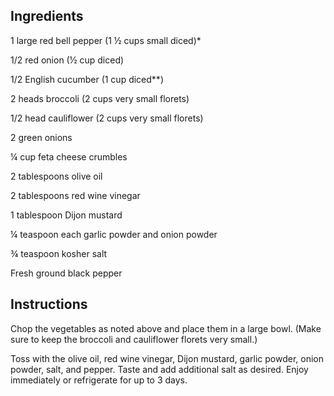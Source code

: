 ## Ingredients

1 large red bell pepper (1 ½ cups small diced)\*

1/2 red onion (½ cup diced)

1/2 English cucumber (1 cup diced\*\*)

2 heads broccoli (2 cups very small florets)

1/2 head cauliflower (2 cups very small florets)

2 green onions

¼ cup feta cheese crumbles

2 tablespoons olive oil

2 tablespoons red wine vinegar

1 tablespoon Dijon mustard

¼ teaspoon each garlic powder and onion powder

¾ teaspoon kosher salt

Fresh ground black pepper

## Instructions

Chop the vegetables as noted above and place them in a large bowl. (Make sure to keep the broccoli and cauliflower florets very small.)

Toss with the olive oil, red wine vinegar, Dijon mustard, garlic powder, onion powder, salt, and pepper. Taste and add additional salt as desired. Enjoy immediately or refrigerate for up to 3 days.
